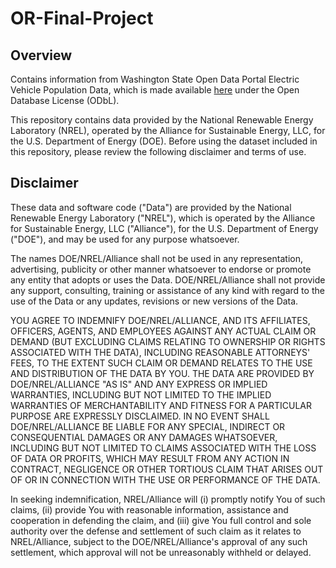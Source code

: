 # OR-Final-Project

## Overview

Contains information from Washington State Open Data Portal
Electric Vehicle Population Data, which is made available
[here](https://data.wa.gov/Transportation/Electric-Vehicle-Population-Data/f6w7-q2d2/about_data) under the Open Database License (ODbL).

This repository contains data provided by the National Renewable Energy Laboratory (NREL), operated by the Alliance for Sustainable Energy, LLC, for the U.S. Department of Energy (DOE). Before using the dataset included in this repository, please review the following disclaimer and terms of use.

## Disclaimer

These data and software code ("Data") are provided by the National Renewable Energy Laboratory ("NREL"), which is operated by the Alliance for Sustainable Energy, LLC ("Alliance"), for the U.S. Department of Energy ("DOE"), and may be used for any purpose whatsoever.

The names DOE/NREL/Alliance shall not be used in any representation, advertising, publicity or other manner whatsoever to endorse or promote any entity that adopts or uses the Data. DOE/NREL/Alliance shall not provide any support, consulting, training or assistance of any kind with regard to the use of the Data or any updates, revisions or new versions of the Data.

YOU AGREE TO INDEMNIFY DOE/NREL/ALLIANCE, AND ITS AFFILIATES, OFFICERS, AGENTS, AND EMPLOYEES AGAINST ANY ACTUAL CLAIM OR DEMAND (BUT EXCLUDING CLAIMS RELATING TO OWNERSHIP OR RIGHTS ASSOCIATED WITH THE DATA), INCLUDING REASONABLE ATTORNEYS' FEES, TO THE EXTENT SUCH CLAIM OR DEMAND RELATES TO THE USE AND DISTRIBUTION OF THE DATA BY YOU. THE DATA ARE PROVIDED BY DOE/NREL/ALLIANCE "AS IS" AND ANY EXPRESS OR IMPLIED WARRANTIES, INCLUDING BUT NOT LIMITED TO THE IMPLIED WARRANTIES OF MERCHANTABILITY AND FITNESS FOR A PARTICULAR PURPOSE ARE EXPRESSLY DISCLAIMED. IN NO EVENT SHALL DOE/NREL/ALLIANCE BE LIABLE FOR ANY SPECIAL, INDIRECT OR CONSEQUENTIAL DAMAGES OR ANY DAMAGES WHATSOEVER, INCLUDING BUT NOT LIMITED TO CLAIMS ASSOCIATED WITH THE LOSS OF DATA OR PROFITS, WHICH MAY RESULT FROM ANY ACTION IN CONTRACT, NEGLIGENCE OR OTHER TORTIOUS CLAIM THAT ARISES OUT OF OR IN CONNECTION WITH THE USE OR PERFORMANCE OF THE DATA.

In seeking indemnification, NREL/Alliance will (i) promptly notify You of such claims, (ii) provide You with reasonable information, assistance and cooperation in defending the claim, and (iii) give You full control and sole authority over the defense and settlement of such claim as it relates to NREL/Alliance, subject to the DOE/NREL/Alliance's approval of any such settlement, which approval will not be unreasonably withheld or delayed.
